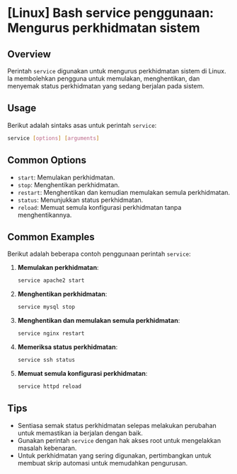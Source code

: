 # [Linux] Bash service penggunaan: Mengurus perkhidmatan sistem

## Overview
Perintah `service` digunakan untuk mengurus perkhidmatan sistem di Linux. Ia membolehkan pengguna untuk memulakan, menghentikan, dan menyemak status perkhidmatan yang sedang berjalan pada sistem.

## Usage
Berikut adalah sintaks asas untuk perintah `service`:

```bash
service [options] [arguments]
```

## Common Options
- `start`: Memulakan perkhidmatan.
- `stop`: Menghentikan perkhidmatan.
- `restart`: Menghentikan dan kemudian memulakan semula perkhidmatan.
- `status`: Menunjukkan status perkhidmatan.
- `reload`: Memuat semula konfigurasi perkhidmatan tanpa menghentikannya.

## Common Examples
Berikut adalah beberapa contoh penggunaan perintah `service`:

1. **Memulakan perkhidmatan**:
   ```bash
   service apache2 start
   ```

2. **Menghentikan perkhidmatan**:
   ```bash
   service mysql stop
   ```

3. **Menghentikan dan memulakan semula perkhidmatan**:
   ```bash
   service nginx restart
   ```

4. **Memeriksa status perkhidmatan**:
   ```bash
   service ssh status
   ```

5. **Memuat semula konfigurasi perkhidmatan**:
   ```bash
   service httpd reload
   ```

## Tips
- Sentiasa semak status perkhidmatan selepas melakukan perubahan untuk memastikan ia berjalan dengan baik.
- Gunakan perintah `service` dengan hak akses root untuk mengelakkan masalah kebenaran.
- Untuk perkhidmatan yang sering digunakan, pertimbangkan untuk membuat skrip automasi untuk memudahkan pengurusan.